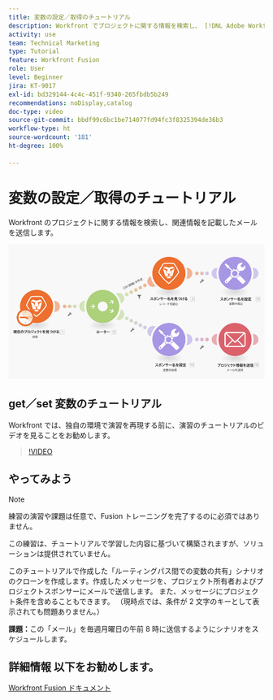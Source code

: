 ```yaml
---
title: 変数の設定／取得のチュートリアル
description: Workfront でプロジェクトに関する情報を検索し、 [!DNL Adobe Workfront Fusion] で関連情報を記載したメールを送信する方法を説明します。
activity: use
team: Technical Marketing
type: Tutorial
feature: Workfront Fusion
role: User
level: Beginner
jira: KT-9017
exl-id: bd329144-4c4c-451f-9340-265fbdb5b249
recommendations: noDisplay,catalog
doc-type: video
source-git-commit: bbdf99c6bc1be714077fd94fc3f8325394de36b3
workflow-type: ht
source-wordcount: '181'
ht-degree: 100%

---
```


# 変数の設定／取得のチュートリアル

Workfront のプロジェクトに関する情報を検索し、関連情報を記載したメールを送信します。

![Fusion シナリオの画像](assets/universal-connectors-and-routing-8.png)

## get／set 変数のチュートリアル

Workfront では、独自の環境で演習を再現する前に、演習のチュートリアルのビデオを見ることをお勧めします。

>[!VIDEO](https://video.tv.adobe.com/v/3417275/?quality=12&learn=on&enablevpops=1&captions=jpn)


## やってみよう

>[!NOTE]
>
>練習の演習や課題は任意で、Fusion トレーニングを完了するのに必須ではありません。

この練習は、チュートリアルで学習した内容に基づいて構築されますが、ソリューションは提供されていません。

このチュートリアルで作成した「ルーティングパス間での変数の共有」シナリオのクローンを作成します。作成したメッセージを、プロジェクト所有者およびプロジェクトスポンサーにメールで送信します。 また、メッセージにプロジェクト条件を含めることもできます。 （現時点では、条件が 2 文字のキーとして表示されても問題ありません。）

**課題：**&#x200B;この「メール」を毎週月曜日の午前 8 時に送信するようにシナリオをスケジュールします。

## 詳細情報 以下をお勧めします。

[Workfront Fusion ドキュメント](https://experienceleague.adobe.com/ja/docs/workfront-fusion/using/get-started-with-fusion/understand-workfront-fusion/workfront-fusion-overview)

